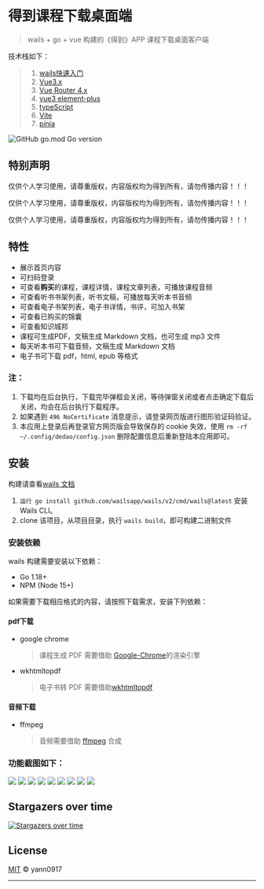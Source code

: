 # 得到课程下载桌面端

> wails + go + vue 构建的《得到》APP 课程下载桌面客户端 

技术栈如下：
> 1. [wails快速入门](https://wails.io/zh-Hans/)
> 2. [Vue3.x](https://cn.vuejs.org/guide/introduction.html)
> 3. [Vue Router 4.x](https://router.vuejs.org/zh/introduction.html)
> 4. [vue3 element-plus](https://element-plus.gitee.io/zh-CN/)
> 5. [typeScript](https://www.typescriptlang.org/zh/docs/)
> 6. [Vite](https://cn.vitejs.dev/)
> 7. [pinia](https://pinia.vuejs.org/zh/) 

![GitHub go.mod Go version](https://img.shields.io/github/go-mod/go-version/yann0917/dedao-gui)

## 特别声明

仅供个人学习使用，请尊重版权，内容版权均为得到所有，请勿传播内容！！！

仅供个人学习使用，请尊重版权，内容版权均为得到所有，请勿传播内容！！！

仅供个人学习使用，请尊重版权，内容版权均为得到所有，请勿传播内容！！！

## 特性

* 展示首页内容
* 可扫码登录
* 可查看**购买**的课程，课程详情，课程文章列表，可播放课程音频
* 可查看听书书架列表，听书文稿，可播放每天听本书音频
* 可查看电子书架列表，电子书详情，书评，可加入书架
* 可查看已购买的锦囊  
* 可查看知识城邦
* 课程可生成PDF，文稿生成 Markdown 文档，也可生成 mp3 文件
* 每天听本书可下载音频，文稿生成 Markdown 文档
* 电子书可下载 pdf，html, epub 等格式

### 注：

1. 下载均在后台执行，下载完毕弹框会关闭，等待弹窗关闭或者点击确定下载后关闭，均会在后台执行下载程序。
2. 如果遇到 `496 NoCertificate` 消息提示，请登录网页版进行图形验证码验证。
3. 本应用上登录后再登录官方网页版会导致保存的 cookie 失效，使用 `rm -rf ~/.config/dedao/config.json` 删除配置信息后重新登陆本应用即可。

## 安装

构建请查看[wails 文档](https://wails.io/zh-Hans/docs/introduction)

1. `运行 go install github.com/wailsapp/wails/v2/cmd/wails@latest` 安装 Wails CLI。
2. clone 该项目，从项目目录，执行 `wails build`，即可构建二进制文件
   
### 安装依赖

wails 构建需要安装以下依赖：

* Go 1.18+
* NPM (Node 15+)

如果需要下载相应格式的内容，请按照下载需求，安装下列依赖：

#### pdf下载
* google chrome
  > 课程生成 PDF 需要借助 [Google-Chrome](https://www.google.cn/intl/zh-CN/chrome/)的渲染引擎
* wkhtmltopdf
  > 电子书转 PDF 需要借助[wkhtmltopdf](https://wkhtmltopdf.org/downloads.html)

#### 音频下载
* ffmpeg
  > 音频需要借助 [ffmpeg](https://ffmpeg.org/) 合成

### 功能截图如下：

![](image/Snipaste_2023-04-16_21-11-23.png)
![](image/Snipaste_2023-04-17_00-01-03.png)
![](image/Snipaste_2023-04-16_21-09-18.png)
![](image/Snipaste_2023-02-21_19-13-26.png)
![](image/Snipaste_2023-02-21_19-14-14.png)
![](image/Snipaste_2023-02-21_19-14-27.png)
![](image/Snipaste_2023-02-21_19-15-12.png)
![](image/Snipaste_2023-02-21_19-15-44.png)
![](image/Snipaste_2023-02-21_19-25-03.png)

## Stargazers over time

[![Stargazers over time](https://starchart.cc/yann0917/dedao-gui.svg)](https://starchart.cc/yann0917/dedao-gui)

## License

[MIT](./LICENSE) © yann0917

---
